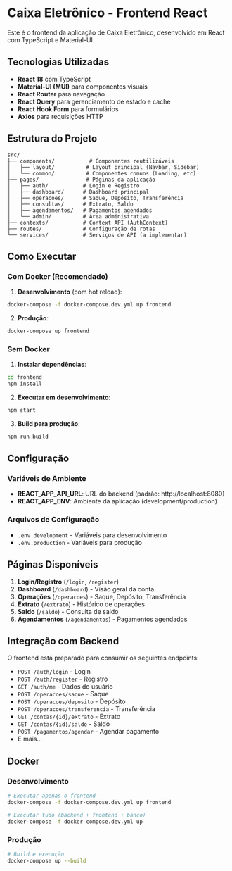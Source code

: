 # Caixa Eletrônico - Frontend React

Este é o frontend da aplicação de Caixa Eletrônico, desenvolvido em React com TypeScript e Material-UI.

## Tecnologias Utilizadas

- **React 18** com TypeScript
- **Material-UI (MUI)** para componentes visuais
- **React Router** para navegação
- **React Query** para gerenciamento de estado e cache
- **React Hook Form** para formulários
- **Axios** para requisições HTTP

## Estrutura do Projeto

```
src/
├── components/           # Componentes reutilizáveis
│   ├── layout/          # Layout principal (Navbar, Sidebar)
│   └── common/          # Componentes comuns (Loading, etc)
├── pages/               # Páginas da aplicação
│   ├── auth/           # Login e Registro
│   ├── dashboard/      # Dashboard principal
│   ├── operacoes/      # Saque, Depósito, Transferência
│   ├── consultas/      # Extrato, Saldo
│   ├── agendamentos/   # Pagamentos agendados
│   └── admin/          # Área administrativa
├── contexts/           # Context API (AuthContext)
├── routes/             # Configuração de rotas
└── services/           # Serviços de API (a implementar)
```

## Como Executar

### Com Docker (Recomendado)

1. **Desenvolvimento** (com hot reload):
```bash
docker-compose -f docker-compose.dev.yml up frontend
```

2. **Produção**:
```bash
docker-compose up frontend
```

### Sem Docker

1. **Instalar dependências**:
```bash
cd frontend
npm install
```

2. **Executar em desenvolvimento**:
```bash
npm start
```

3. **Build para produção**:
```bash
npm run build
```

## Configuração

### Variáveis de Ambiente

- **REACT_APP_API_URL**: URL do backend (padrão: http://localhost:8080)
- **REACT_APP_ENV**: Ambiente da aplicação (development/production)

### Arquivos de Configuração

- `.env.development` - Variáveis para desenvolvimento
- `.env.production` - Variáveis para produção

## Páginas Disponíveis

1. **Login/Registro** (`/login`, `/register`)
2. **Dashboard** (`/dashboard`) - Visão geral da conta
3. **Operações** (`/operacoes`) - Saque, Depósito, Transferência
4. **Extrato** (`/extrato`) - Histórico de operações
5. **Saldo** (`/saldo`) - Consulta de saldo
6. **Agendamentos** (`/agendamentos`) - Pagamentos agendados

## Integração com Backend

O frontend está preparado para consumir os seguintes endpoints:

- `POST /auth/login` - Login
- `POST /auth/register` - Registro
- `GET /auth/me` - Dados do usuário
- `POST /operacoes/saque` - Saque
- `POST /operacoes/deposito` - Depósito
- `POST /operacoes/transferencia` - Transferência
- `GET /contas/{id}/extrato` - Extrato
- `GET /contas/{id}/saldo` - Saldo
- `POST /pagamentos/agendar` - Agendar pagamento
- E mais...

## Docker

### Desenvolvimento
```bash
# Executar apenas o frontend
docker-compose -f docker-compose.dev.yml up frontend

# Executar tudo (backend + frontend + banco)
docker-compose -f docker-compose.dev.yml up
```

### Produção
```bash
# Build e execução
docker-compose up --build
```

